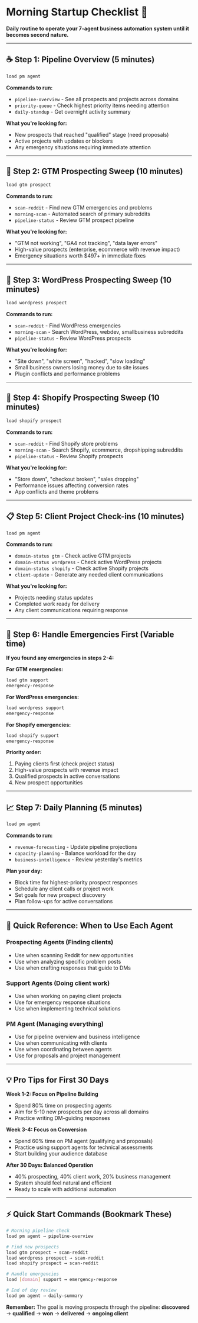 # Morning Startup Checklist 🌅

**Daily routine to operate your 7-agent business automation system until it becomes second nature.**

---

## ☕ Step 1: Pipeline Overview (5 minutes)

```bash
load pm agent
```

**Commands to run:**
- `pipeline-overview` - See all prospects and projects across domains
- `priority-queue` - Check highest priority items needing attention
- `daily-standup` - Get overnight activity summary

**What you're looking for:**
- New prospects that reached "qualified" stage (need proposals)
- Active projects with updates or blockers
- Any emergency situations requiring immediate attention

---

## 🎯 Step 2: GTM Prospecting Sweep (10 minutes)

```bash
load gtm prospect
```

**Commands to run:**
- `scan-reddit` - Find new GTM emergencies and problems
- `morning-scan` - Automated search of primary subreddits
- `pipeline-status` - Review GTM prospect pipeline

**What you're looking for:**
- "GTM not working", "GA4 not tracking", "data layer errors"
- High-value prospects (enterprise, ecommerce with revenue impact)
- Emergency situations worth $497+ in immediate fixes

---

## 🔧 Step 3: WordPress Prospecting Sweep (10 minutes)

```bash
load wordpress prospect
```

**Commands to run:**
- `scan-reddit` - Find WordPress emergencies
- `morning-scan` - Search WordPress, webdev, smallbusiness subreddits
- `pipeline-status` - Review WordPress prospects

**What you're looking for:**
- "Site down", "white screen", "hacked", "slow loading"
- Small business owners losing money due to site issues
- Plugin conflicts and performance problems

---

## 🛒 Step 4: Shopify Prospecting Sweep (10 minutes)

```bash
load shopify prospect
```

**Commands to run:**
- `scan-reddit` - Find Shopify store problems
- `morning-scan` - Search Shopify, ecommerce, dropshipping subreddits
- `pipeline-status` - Review Shopify prospects

**What you're looking for:**
- "Store down", "checkout broken", "sales dropping"
- Performance issues affecting conversion rates
- App conflicts and theme problems

---

## 📋 Step 5: Client Project Check-ins (10 minutes)

```bash
load pm agent
```

**Commands to run:**
- `domain-status gtm` - Check active GTM projects
- `domain-status wordpress` - Check active WordPress projects
- `domain-status shopify` - Check active Shopify projects
- `client-update` - Generate any needed client communications

**What you're looking for:**
- Projects needing status updates
- Completed work ready for delivery
- Any client communications requiring response

---

## 🚨 Step 6: Handle Emergencies First (Variable time)

**If you found any emergencies in steps 2-4:**

**For GTM emergencies:**
```bash
load gtm support
emergency-response
```

**For WordPress emergencies:**
```bash
load wordpress support
emergency-response
```

**For Shopify emergencies:**
```bash
load shopify support
emergency-response
```

**Priority order:**
1. Paying clients first (check project status)
2. High-value prospects with revenue impact
3. Qualified prospects in active conversations
4. New prospect opportunities

---

## 📈 Step 7: Daily Planning (5 minutes)

```bash
load pm agent
```

**Commands to run:**
- `revenue-forecasting` - Update pipeline projections
- `capacity-planning` - Balance workload for the day
- `business-intelligence` - Review yesterday's metrics

**Plan your day:**
- Block time for highest-priority prospect responses
- Schedule any client calls or project work
- Set goals for new prospect discovery
- Plan follow-ups for active conversations

---

## 🎯 Quick Reference: When to Use Each Agent

### **Prospecting Agents** (Finding clients)
- Use when scanning Reddit for new opportunities
- Use when analyzing specific problem posts
- Use when crafting responses that guide to DMs

### **Support Agents** (Doing client work)
- Use when working on paying client projects
- Use for emergency response situations
- Use when implementing technical solutions

### **PM Agent** (Managing everything)
- Use for pipeline overview and business intelligence
- Use when communicating with clients
- Use when coordinating between agents
- Use for proposals and project management

---

## 💡 Pro Tips for First 30 Days

**Week 1-2: Focus on Pipeline Building**
- Spend 80% time on prospecting agents
- Aim for 5-10 new prospects per day across all domains
- Practice writing DM-guiding responses

**Week 3-4: Focus on Conversion**
- Spend 60% time on PM agent (qualifying and proposals)
- Practice using support agents for technical assessments
- Start building your audience database

**After 30 Days: Balanced Operation**
- 40% prospecting, 40% client work, 20% business management
- System should feel natural and efficient
- Ready to scale with additional automation

---

## ⚡ Quick Start Commands (Bookmark These)

```bash
# Morning pipeline check
load pm agent → pipeline-overview

# Find new prospects
load gtm prospect → scan-reddit
load wordpress prospect → scan-reddit
load shopify prospect → scan-reddit

# Handle emergencies
load [domain] support → emergency-response

# End of day review
load pm agent → daily-summary
```

**Remember:** The goal is moving prospects through the pipeline: **discovered** → **qualified** → **won** → **delivered** → **ongoing client**